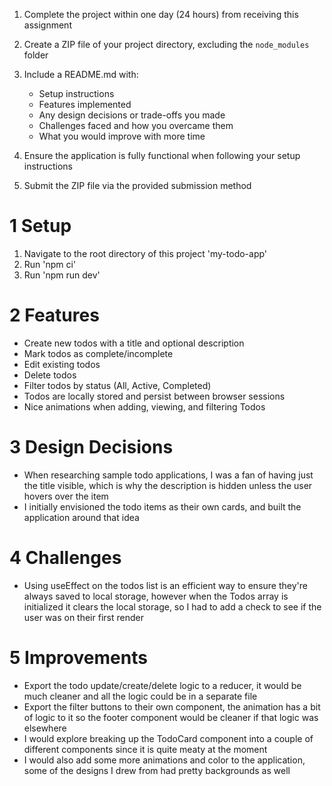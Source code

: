 1. Complete the project within one day (24 hours) from receiving this assignment
2. Create a ZIP file of your project directory, excluding the `node_modules` folder
3. Include a README.md with:

   - Setup instructions
   - Features implemented
   - Any design decisions or trade-offs you made
   - Challenges faced and how you overcame them
   - What you would improve with more time

4. Ensure the application is fully functional when following your setup instructions
5. Submit the ZIP file via the provided submission method

# 1 Setup

1. Navigate to the root directory of this project 'my-todo-app'
2. Run 'npm ci'
3. Run 'npm run dev'

# 2 Features

- Create new todos with a title and optional description
- Mark todos as complete/incomplete
- Edit existing todos
- Delete todos
- Filter todos by status (All, Active, Completed)
- Todos are locally stored and persist between browser sessions
- Nice animations when adding, viewing, and filtering Todos

# 3 Design Decisions

- When researching sample todo applications, I was a fan of having just the title visible, which is why the description is hidden unless the user hovers over the item
- I initially envisioned the todo items as their own cards, and built the application around that idea

# 4 Challenges

- Using useEffect on the todos list is an efficient way to ensure they're always saved to local storage, however when the Todos array is initialized it clears the local storage, so I had to add a check to see if the user was on their first render

# 5 Improvements

- Export the todo update/create/delete logic to a reducer, it would be much cleaner and all the logic could be in a separate file
- Export the filter buttons to their own component, the animation has a bit of logic to it so the footer component would be cleaner if that logic was elsewhere
- I would explore breaking up the TodoCard component into a couple of different components since it is quite meaty at the moment
- I would also add some more animations and color to the application, some of the designs I drew from had pretty backgrounds as well
